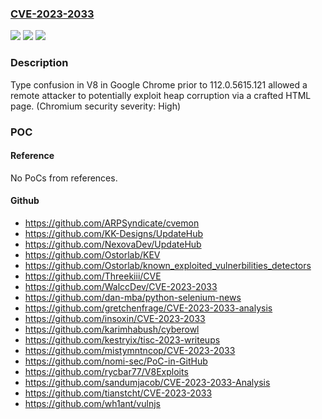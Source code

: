 ### [CVE-2023-2033](https://cve.mitre.org/cgi-bin/cvename.cgi?name=CVE-2023-2033)
![](https://img.shields.io/static/v1?label=Product&message=Chrome&color=blue)
![](https://img.shields.io/static/v1?label=Version&message=112.0.5615.121%3C%20112.0.5615.121%20&color=brighgreen)
![](https://img.shields.io/static/v1?label=Vulnerability&message=Type%20Confusion&color=brighgreen)

### Description

Type confusion in V8 in Google Chrome prior to 112.0.5615.121 allowed a remote attacker to potentially exploit heap corruption via a crafted HTML page. (Chromium security severity: High)

### POC

#### Reference
No PoCs from references.

#### Github
- https://github.com/ARPSyndicate/cvemon
- https://github.com/KK-Designs/UpdateHub
- https://github.com/NexovaDev/UpdateHub
- https://github.com/Ostorlab/KEV
- https://github.com/Ostorlab/known_exploited_vulnerbilities_detectors
- https://github.com/Threekiii/CVE
- https://github.com/WalccDev/CVE-2023-2033
- https://github.com/dan-mba/python-selenium-news
- https://github.com/gretchenfrage/CVE-2023-2033-analysis
- https://github.com/insoxin/CVE-2023-2033
- https://github.com/karimhabush/cyberowl
- https://github.com/kestryix/tisc-2023-writeups
- https://github.com/mistymntncop/CVE-2023-2033
- https://github.com/nomi-sec/PoC-in-GitHub
- https://github.com/rycbar77/V8Exploits
- https://github.com/sandumjacob/CVE-2023-2033-Analysis
- https://github.com/tianstcht/CVE-2023-2033
- https://github.com/wh1ant/vulnjs

